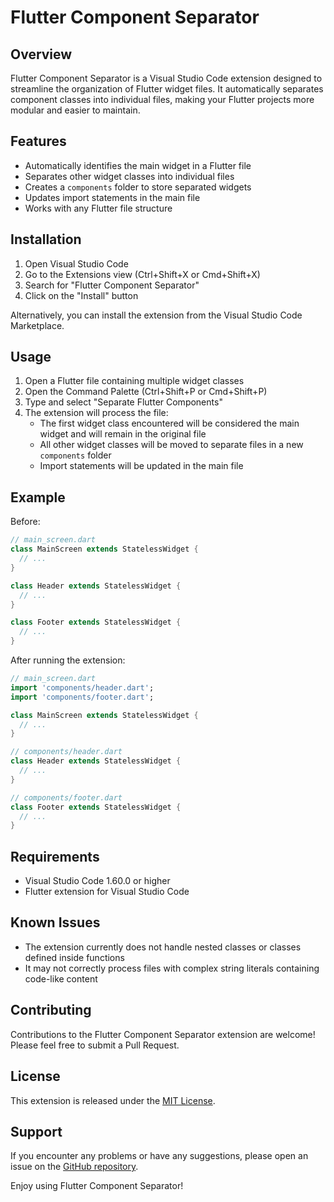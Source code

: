 # Flutter Component Separator

## Overview

Flutter Component Separator is a Visual Studio Code extension designed to streamline the organization of Flutter widget files. It automatically separates component classes into individual files, making your Flutter projects more modular and easier to maintain.

## Features

- Automatically identifies the main widget in a Flutter file
- Separates other widget classes into individual files
- Creates a `components` folder to store separated widgets
- Updates import statements in the main file
- Works with any Flutter file structure

## Installation

1. Open Visual Studio Code
2. Go to the Extensions view (Ctrl+Shift+X or Cmd+Shift+X)
3. Search for "Flutter Component Separator"
4. Click on the "Install" button

Alternatively, you can install the extension from the Visual Studio Code Marketplace.

## Usage

1. Open a Flutter file containing multiple widget classes
2. Open the Command Palette (Ctrl+Shift+P or Cmd+Shift+P)
3. Type and select "Separate Flutter Components"
4. The extension will process the file:
   - The first widget class encountered will be considered the main widget and will remain in the original file
   - All other widget classes will be moved to separate files in a new `components` folder
   - Import statements will be updated in the main file

## Example

Before:
```dart
// main_screen.dart
class MainScreen extends StatelessWidget {
  // ...
}

class Header extends StatelessWidget {
  // ...
}

class Footer extends StatelessWidget {
  // ...
}
```

After running the extension:

```dart
// main_screen.dart
import 'components/header.dart';
import 'components/footer.dart';

class MainScreen extends StatelessWidget {
  // ...
}
```

```dart
// components/header.dart
class Header extends StatelessWidget {
  // ...
}
```

```dart
// components/footer.dart
class Footer extends StatelessWidget {
  // ...
}
```

## Requirements

- Visual Studio Code 1.60.0 or higher
- Flutter extension for Visual Studio Code

## Known Issues

- The extension currently does not handle nested classes or classes defined inside functions
- It may not correctly process files with complex string literals containing code-like content

## Contributing

Contributions to the Flutter Component Separator extension are welcome! Please feel free to submit a Pull Request.

## License

This extension is released under the [MIT License](LICENSE).

## Support

If you encounter any problems or have any suggestions, please open an issue on the [GitHub repository](https://github.com/yourusername/flutter-component-separator).

Enjoy using Flutter Component Separator!